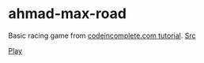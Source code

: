 # ahmad-max-road

Basic racing game from [codeincomplete.com tutorial](https://codeincomplete.com/articles/javascript-racer-v1-straight/). [Src](https://github.com/jakesgordon/javascript-racer/blob/master/v4.final.html)

[Play](https://l0rdcafe.github.io/ahmad-max-road)
